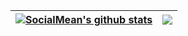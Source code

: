 | <a href="https://github.com/muisedestiny"><img align="center" src="https://github-readme-stats.vercel.app/api?username=Social-Mean&show_icons=true&include_all_commits=true&theme=buefy&hide_border=true" alt="SocialMean's github stats" /></a> | <a href="https://github.com/Social-Mean"><img align="center" src="https://github-readme-stats.vercel.app/api/top-langs/?username=Social-Mean&layout=compact&theme=buefy&hide_border=true" /></a> |
| ------------- | ------------- |

